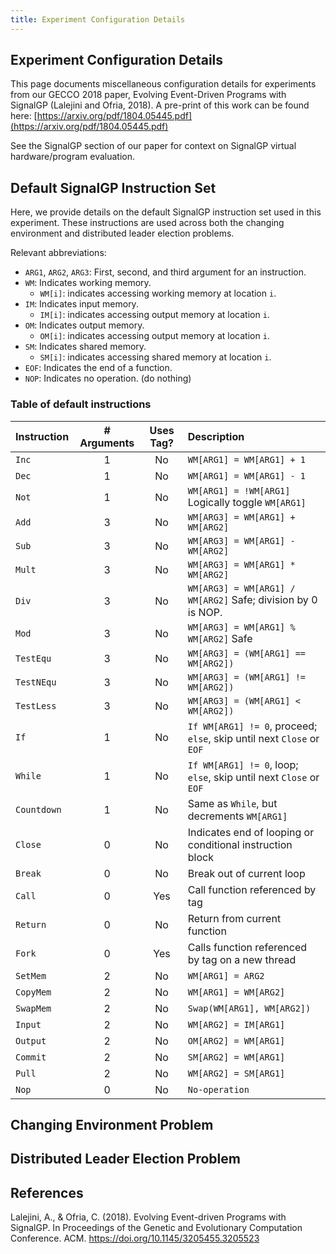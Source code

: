 ```yaml
---
title: Experiment Configuration Details
---
```


## Experiment Configuration Details
This page documents miscellaneous configuration details for experiments from our GECCO 2018 paper, Evolving Event-Driven Programs with SignalGP (Lalejini and Ofria, 2018). A pre-print of this work can be found here: [https://arxiv.org/pdf/1804.05445.pdf](https://arxiv.org/pdf/1804.05445.pdf)

See the SignalGP section of our paper for context on SignalGP virtual hardware/program evaluation.

## Default SignalGP Instruction Set
Here, we provide details on the default SignalGP instruction set used in this experiment. These instructions are used across both the changing environment and distributed leader election problems. 

Relevant abbreviations:
- `ARG1`, `ARG2`, `ARG3`: First, second, and third argument for an instruction.
- `WM`: Indicates working memory. 
  - `WM[i]`: indicates accessing working memory at location `i`. 
- `IM`: Indicates input memory. 
  - `IM[i]`: indicates accessing output memory at location `i`.
- `OM`: Indicates output memory. 
  - `OM[i]`: indicates accessing output memory at location `i`. 
- `SM`: Indicates shared memory. 
  - `SM[i]`: indicates accessing shared memory at location `i`.
- `EOF`: Indicates the end of a function. 
- `NOP`: Indicates no operation. (do nothing)

### Table of default instructions

| Instruction | # Arguments | Uses Tag? | Description |
| :---        | :---:       | :---:     | :---        |
| `Inc`       | 1           | No        | `WM[ARG1] = WM[ARG1] + 1` | 
| `Dec`       | 1           | No        | `WM[ARG1] = WM[ARG1] - 1` | 
| `Not`       | 1           | No        | `WM[ARG1] = !WM[ARG1]` Logically toggle `WM[ARG1]` | 
| `Add`       | 3           | No        | `WM[ARG3] = WM[ARG1] + WM[ARG2]` | 
| `Sub`       | 3           | No        | `WM[ARG3] = WM[ARG1] - WM[ARG2]` | 
| `Mult`      | 3           | No        | `WM[ARG3] = WM[ARG1] * WM[ARG2]` | 
| `Div`       | 3           | No        | `WM[ARG3] = WM[ARG1] / WM[ARG2]` Safe; division by 0 is NOP. | 
| `Mod`       | 3           | No        | `WM[ARG3] = WM[ARG1] % WM[ARG2]` Safe| 
| `TestEqu`   | 3           | No        | `WM[ARG3] = (WM[ARG1] == WM[ARG2])` | 
| `TestNEqu`  | 3           | No        | `WM[ARG3] = (WM[ARG1] != WM[ARG2])` | 
| `TestLess`  | 3           | No        | `WM[ARG3] = (WM[ARG1] < WM[ARG2])` | 
| `If`        | 1           | No        | `If WM[ARG1] != 0`, proceed; `else`, skip until next `Close` or `EOF` | 
| `While`     | 1           | No        | `If WM[ARG1] != 0`, loop; `else`, skip until next `Close` or `EOF` | 
| `Countdown` | 1           | No        | Same as `While`, but decrements `WM[ARG1]` | 
| `Close`     | 0           | No        | Indicates end of looping or conditional instruction block | 
| `Break`     | 0           | No        | Break out of current loop | 
| `Call`      | 0           | Yes       | Call function referenced by tag | 
| `Return`    | 0           | No        | Return from current function | 
| `Fork`      | 0           | Yes       | Calls function referenced by tag on a new thread | 
| `SetMem`    | 2           | No        | `WM[ARG1] = ARG2` | 
| `CopyMem`   | 2           | No        | `WM[ARG1] = WM[ARG2]` | 
| `SwapMem`   | 2           | No        | `Swap(WM[ARG1], WM[ARG2])` | 
| `Input`     | 2           | No        | `WM[ARG2] = IM[ARG1]` | 
| `Output`    | 2           | No        | `OM[ARG2] = WM[ARG1]` | 
| `Commit`    | 2           | No        | `SM[ARG2] = WM[ARG1]` | 
| `Pull`      | 2           | No        | `WM[ARG2] = SM[ARG1]` | 
| `Nop`       | 0           | No        | `No-operation` | 

## Changing Environment Problem



## Distributed Leader Election Problem


## References
Lalejini, A., & Ofria, C. (2018). Evolving Event-driven Programs with SignalGP. In Proceedings of the Genetic and Evolutionary Computation Conference. ACM. https://doi.org/10.1145/3205455.3205523